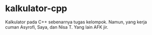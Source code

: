 # kalkulator-cpp
Kalkulator pada C++ sebenarnya tugas kelompok. Namun, yang kerja cuman Asyrofi, Saya, dan Nisa T. Yang lain AFK jir.

